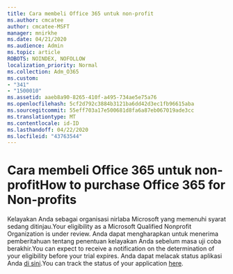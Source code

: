```yaml
---
title: Cara membeli Office 365 untuk non-profit
ms.author: cmcatee
author: cmcatee-MSFT
manager: mnirkhe
ms.date: 04/21/2020
ms.audience: Admin
ms.topic: article
ROBOTS: NOINDEX, NOFOLLOW
localization_priority: Normal
ms.collection: Adm_O365
ms.custom:
- "341"
- "1500010"
ms.assetid: aaeb8a90-8265-410f-a495-734ae5e75a76
ms.openlocfilehash: 5cf2d792c3884b3121ba6dd42d3ec1fb96615aba
ms.sourcegitcommit: 55eff703a17e500681d8fa6a87eb067019ade3cc
ms.translationtype: MT
ms.contentlocale: id-ID
ms.lasthandoff: 04/22/2020
ms.locfileid: "43763544"
---
```

# <a name="how-to-purchase-office-365-for-non-profits"></a><span data-ttu-id="2747e-102">Cara membeli Office 365 untuk non-profit</span><span class="sxs-lookup"><span data-stu-id="2747e-102">How to purchase Office 365 for Non-profits</span></span>

<span data-ttu-id="2747e-103">Kelayakan Anda sebagai organisasi nirlaba Microsoft yang memenuhi syarat sedang ditinjau.</span><span class="sxs-lookup"><span data-stu-id="2747e-103">Your eligibility as a Microsoft Qualified Nonprofit Organization is under review.</span></span> <span data-ttu-id="2747e-104">Anda dapat mengharapkan untuk menerima pemberitahuan tentang penentuan kelayakan Anda sebelum masa uji coba berakhir.</span><span class="sxs-lookup"><span data-stu-id="2747e-104">You can expect to receive a notification on the determination of your eligibility before your trial expires.</span></span> <span data-ttu-id="2747e-105">Anda dapat melacak status aplikasi Anda [di sini](https://eligibilityweb.azurewebsites.net/).</span><span class="sxs-lookup"><span data-stu-id="2747e-105">You can track the status of your application [here](https://eligibilityweb.azurewebsites.net/).</span></span>